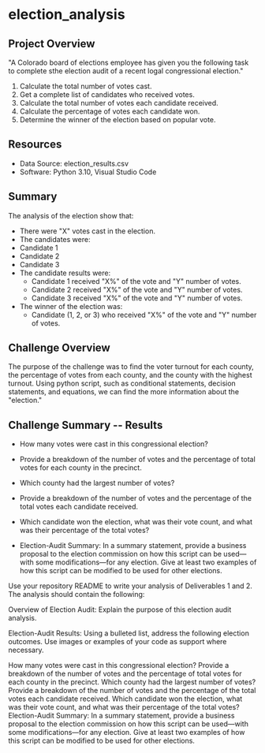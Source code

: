 # election_analysis

## Project Overview
"A Colorado board of elections employee has given you the following task to complete sthe election audit of a recent logal congressional election." 

1. Calculate the total number of votes cast.
2. Get a complete list of candidates who received votes.
3. Calculate the total number of votes each candidate received.
4. Calculate the percentage of votes each candidate won.
5. Determine the winner of the election based on popular vote.

## Resources
- Data Source: election_results.csv
- Software: Python 3.10, Visual Studio Code

## Summary
The analysis of the election show that:
- There were "X" votes cast in the election.
-  The candidates were:
  - Candidate 1
  - Candidate 2
  - Candidate 3
- The candidate results were:
  - Candidate 1 received "X%" of the vote and "Y" number of votes.
  - Candidate 2 received "X%" of the vote and "Y" number of votes.
  - Candidate 3 received "X%" of the vote and "Y" number of votes.
- The winner of the election was:
  - Candidate (1, 2, or 3) who received "X%" of the vote and "Y" number of votes.
  
## Challenge Overview
The purpose of the challenge was to find the voter turnout for each county, the percentage of votes from each county, and the county with the highest turnout. Using python script, such as conditional statements, decision statements, and equations, we can find the more information about the "election." 

## Challenge Summary -- Results
- How many votes were cast in this congressional election?

- Provide a breakdown of the number of votes and the percentage of total votes for each county in the precinct.
- Which county had the largest number of votes?
- Provide a breakdown of the number of votes and the percentage of the total votes each candidate received.
- Which candidate won the election, what was their vote count, and what was their percentage of the total votes?
- Election-Audit Summary: In a summary statement, provide a business proposal to the election commission on how this script can be used—with some modifications—for any election. Give at least two examples of how this script can be modified to be used for other elections.




Use your repository README to write your analysis of Deliverables 1 and 2. The analysis should contain the following:

Overview of Election Audit: Explain the purpose of this election audit analysis.

Election-Audit Results: Using a bulleted list, address the following election outcomes. Use images or examples of your code as support where necessary.

How many votes were cast in this congressional election?
Provide a breakdown of the number of votes and the percentage of total votes for each county in the precinct.
Which county had the largest number of votes?
Provide a breakdown of the number of votes and the percentage of the total votes each candidate received.
Which candidate won the election, what was their vote count, and what was their percentage of the total votes?
Election-Audit Summary: In a summary statement, provide a business proposal to the election commission on how this script can be used—with some modifications—for any election. Give at least two examples of how this script can be modified to be used for other elections.
